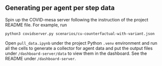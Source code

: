 ## Generating per agent per step data

Spin up the COVID-mesa server following the instruction of the project README file. For example, run
```bash
python3 covidserver.py scenarios/cu-counterfactual-with-variant.json 
```

Open `pull_data.ipynb` under the project Python `.venv` environment and run all the cells to generate a collector for agent data and put the output files under `/dashboard-server/data` to view them in the dashboard. See the README under `/dashboard-server`.